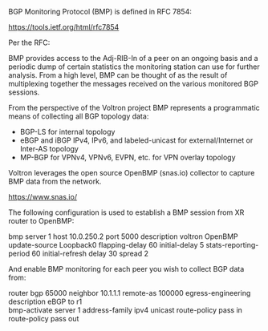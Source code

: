 BGP Monitoring Protocol (BMP) is defined in RFC 7854:

https://tools.ietf.org/html/rfc7854

Per the RFC:

   BMP provides access to the Adj-RIB-In of a peer on an ongoing basis
   and a periodic dump of certain statistics the monitoring station can
   use for further analysis.  From a high level, BMP can be thought of
   as the result of multiplexing together the messages received on the
   various monitored BGP sessions.
   
 From the perspective of the Voltron project BMP represents a programmatic means of collecting all BGP topology data:
 
 * BGP-LS for internal topology
 * eBGP and iBGP IPv4, IPv6, and labeled-unicast for external/Internet or Inter-AS topology
 * MP-BGP for VPNv4, VPNv6, EVPN, etc. for VPN overlay topology

Voltron leverages the open source OpenBMP (snas.io) collector to capture BMP data from the network.

https://www.snas.io/

The following configuration is used to establish a BMP session from XR router to OpenBMP:

 bmp server 1
 host 10.0.250.2 port 5000
 description voltron OpenBMP  
 update-source Loopback0
 flapping-delay 60
 initial-delay 5
 stats-reporting-period 60
 initial-refresh delay 30 spread 2
 
 And enable BMP monitoring for each peer you wish to collect BGP data from:
 
 router bgp 65000
  neighbor 10.1.1.1
  remote-as 100000
  egress-engineering
  description eBGP to r1  
  bmp-activate server 1
  address-family ipv4 unicast
   route-policy pass in
   route-policy pass out
